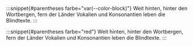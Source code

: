 :::snippet{#parentheses farbe="var(--color-block)"}
Weit hinten, hinter den Wortbergen, fern der Länder Vokalien und Konsonantien leben die Blindtexte. 
:::

:::snippet{#parentheses farbe="red"}
Weit hinten, hinter den Wortbergen, fern der Länder Vokalien und Konsonantien leben die Blindtexte. 
:::
